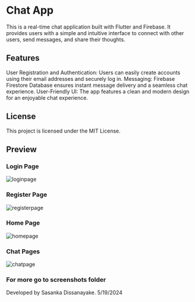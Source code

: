 # Chat App

This is a real-time chat application built with Flutter and Firebase. It provides users with a simple and intuitive interface to connect with other users, send messages, and share their thoughts.

## Features
User Registration and Authentication: Users can easily create accounts using their email addresses and securely log in.
Messaging: Firebase Firestore Database ensures instant message delivery and a seamless chat experience.
User-Friendly UI: The app features a clean and modern design for an enjoyable chat experience.

## License
This project is licensed under the MIT License.

## Preview

### Login Page
![loginpage](screenshots/IMG-20240519-WA0008.jpg)

### Register Page
![registerpage](screenshots/IMG-20240519-WA0007.jpg)

### Home Page
![homepage](screenshots/IMG-20240519-WA0012.jpg)

### Chat Pages
![chatpage](screenshots/IMG-20240519-WA0011.jpg)

### For more go to screenshots folder
Developed by Sasanka Dissanayake.
5/19/2024
